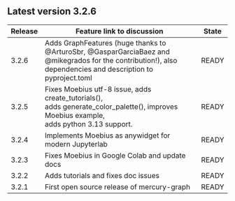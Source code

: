 ## Latest version 3.2.6

| Release  | Feature link to discussion | State |
| -------- | -------------------------- | ----- |
| 3.2.6 | Adds GraphFeatures (huge thanks to @ArturoSbr, @GasparGarciaBaez and @mikegrados for the contribution!), also dependencies and description to pyproject.toml | READY |
| 3.2.5 | Fixes Moebius utf-8 issue, adds create_tutorials(), <br>adds generate_color_palette(), improves Moebius example, <br>adds python 3.13 support. | READY |
| 3.2.4 | Implements Moebius as anywidget for modern Jupyterlab | READY |
| 3.2.3 | Fixes Moebius in Google Colab and update docs | READY |
| 3.2.2 | Adds tutorials and fixes doc issues | READY |
| 3.2.1 | First open source release of mercury-graph | READY |
